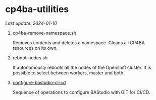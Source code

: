 # cp4ba-utilities

<i>Last update: 2024-01-10</i>

1. cp4ba-remove-namespace.sh

    Removes contents and deletes a namespace. Cleans all CP4BA resources on its own.

2. reboot-nodes.sh

    It autonomously reboots all the nodes of the Openshift cluster. It is possible to select between workers, master and both.

3. [configure-bastudio-ci-cd](/configure-bastudio-ci-cd/configure-bastudio-ci-cd.md)

    Sequence of operations to configure BAStudio with GIT for CI/CD.
